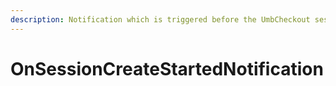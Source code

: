 ```yaml
---
description: Notification which is triggered before the UmbCheckout session is created
---
```


# OnSessionCreateStartedNotification

